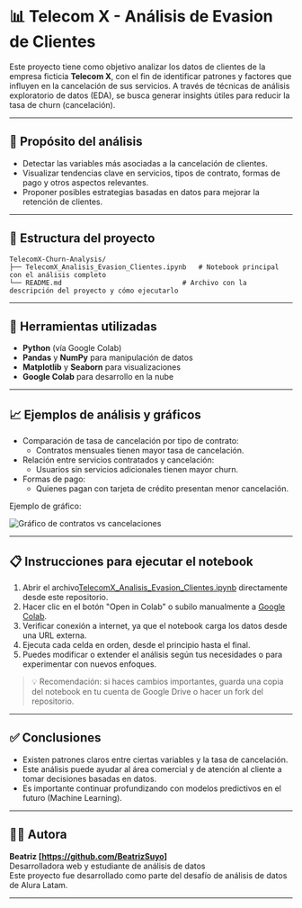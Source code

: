 
# 📊 Telecom X - Análisis de Evasion de Clientes

Este proyecto tiene como objetivo analizar los datos de clientes de la empresa ficticia **Telecom X**, con el fin de identificar patrones y factores que influyen en la cancelación de sus servicios. A través de técnicas de análisis exploratorio de datos (EDA), se busca generar insights útiles para reducir la tasa de churn (cancelación).

---

## 🧠 Propósito del análisis

- Detectar las variables más asociadas a la cancelación de clientes.
- Visualizar tendencias clave en servicios, tipos de contrato, formas de pago y otros aspectos relevantes.
- Proponer posibles estrategias basadas en datos para mejorar la retención de clientes.

---
## 📁 Estructura del proyecto

```
TelecomX-Churn-Analysis/
├── TelecomX_Analisis_Evasion_Clientes.ipynb   # Notebook principal con el análisis completo  
└── README.md                              # Archivo con la descripción del proyecto y cómo ejecutarlo
```

---

## 📌 Herramientas utilizadas

- **Python** (vía Google Colab)
- **Pandas** y **NumPy** para manipulación de datos
- **Matplotlib** y **Seaborn** para visualizaciones
- **Google Colab** para desarrollo en la nube

---

## 📈 Ejemplos de análisis y gráficos

- Comparación de tasa de cancelación por tipo de contrato:
  - Contratos mensuales tienen mayor tasa de cancelación.
- Relación entre servicios contratados y cancelación:
  - Usuarios sin servicios adicionales tienen mayor churn.
- Formas de pago:
  - Quienes pagan con tarjeta de crédito presentan menor cancelación.

Ejemplo de gráfico:

![Gráfico de contratos vs cancelaciones](inserta_aquí_la_URL_si_subes_imágenes)

---
## 📋 Instrucciones para ejecutar el notebook
1. Abrir el archivo[TelecomX_Analisis_Evasion_Clientes.ipynb](TelecomX_Analisis_Evasion_Clientes.ipynb) directamente desde este repositorio.
2. Hacer clic en el botón "Open in Colab" o subilo manualmente a [Google Colab](https://colab.research.google.com/).
3. Verificar conexión a internet, ya que el notebook carga los datos desde una URL externa.
4. Ejecuta cada celda en orden, desde el principio hasta el final.
5. Puedes modificar o extender el análisis según tus necesidades o para experimentar con nuevos enfoques.

> 💡 Recomendación: si haces cambios importantes, guarda una copia del notebook en tu cuenta de Google Drive o hacer un fork del repositorio.

---

## ✅ Conclusiones

- Existen patrones claros entre ciertas variables y la tasa de cancelación.
- Este análisis puede ayudar al área comercial y de atención al cliente a tomar decisiones basadas en datos.
- Es importante continuar profundizando con modelos predictivos en el futuro (Machine Learning).

---

## 👩‍💻 Autora

**Beatriz [https://github.com/BeatrizSuyo]**  
Desarrolladora web y estudiante de análisis de datos  
Este proyecto fue desarrollado como parte del desafío de análisis de datos de Alura Latam.

---

